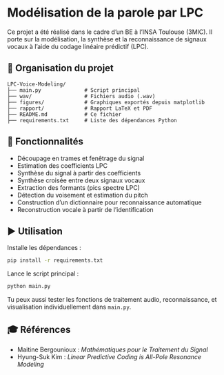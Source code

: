 # Modélisation de la parole par LPC

Ce projet a été réalisé dans le cadre d’un BE à l’INSA Toulouse (3MIC). Il porte sur la modélisation, la synthèse et la reconnaissance de signaux vocaux à l’aide du codage linéaire prédictif (LPC).

## 📁 Organisation du projet

```
LPC-Voice-Modeling/
├── main.py              # Script principal
├── wav/                 # Fichiers audio (.wav)
├── figures/             # Graphiques exportés depuis matplotlib
├── rapport/             # Rapport LaTeX et PDF
├── README.md            # Ce fichier
├── requirements.txt     # Liste des dépendances Python
```

## 🚀 Fonctionnalités

- Découpage en trames et fenêtrage du signal
- Estimation des coefficients LPC
- Synthèse du signal à partir des coefficients
- Synthèse croisée entre deux signaux vocaux
- Extraction des formants (pics spectre LPC)
- Détection du voisement et estimation du pitch
- Construction d’un dictionnaire pour reconnaissance automatique
- Reconstruction vocale à partir de l’identification

## ▶️ Utilisation

Installe les dépendances :

```bash
pip install -r requirements.txt
```

Lance le script principal :

```bash
python main.py
```

Tu peux aussi tester les fonctions de traitement audio, reconnaissance, et visualisation individuellement dans `main.py`.

## 🎓 Références

- Maitine Bergounioux : *Mathématiques pour le Traitement du Signal*
- Hyung-Suk Kim : *Linear Predictive Coding is All-Pole Resonance Modeling*
